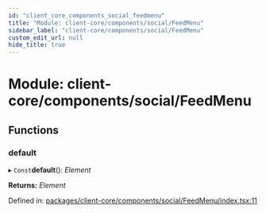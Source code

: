 ```yaml
---
id: "client_core_components_social_feedmenu"
title: "Module: client-core/components/social/FeedMenu"
sidebar_label: "client-core/components/social/FeedMenu"
custom_edit_url: null
hide_title: true
---
```


# Module: client-core/components/social/FeedMenu

## Functions

### default

▸ `Const`**default**(): *Element*

**Returns:** *Element*

Defined in: [packages/client-core/components/social/FeedMenu/index.tsx:11](https://github.com/xr3ngine/xr3ngine/blob/9d253dc38/packages/client-core/components/social/FeedMenu/index.tsx#L11)
